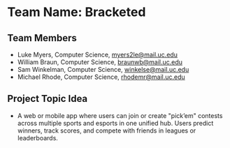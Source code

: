 # Team Name: Bracketed

## Team Members
- Luke Myers, Computer Science, myers2le@mail.uc.edu
- William Braun, Computer Science, braunwb@mail.uc.edu
- Sam Winkelman, Computer Science, winkelse@mail.uc.edu
- Michael Rhode, Computer Science, rhodemr@mail.uc.edu

## Project Topic Idea
- A web or mobile app where users can join or create "pick’em" contests across multiple sports and esports in one unified hub. Users predict winners, track scores, and compete with friends in leagues or leaderboards.
